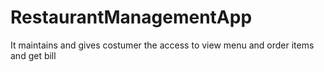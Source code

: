 # RestaurantManagementApp
It maintains and gives costumer the access to view menu and order items and get bill 
